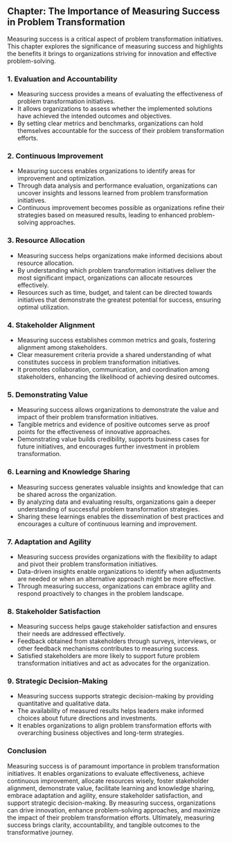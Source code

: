 Chapter: The Importance of Measuring Success in Problem Transformation
----------------------------------------------------------------------

Measuring success is a critical aspect of problem transformation initiatives. This chapter explores the significance of measuring success and highlights the benefits it brings to organizations striving for innovation and effective problem-solving.

### **1. Evaluation and Accountability**

* Measuring success provides a means of evaluating the effectiveness of problem transformation initiatives.
* It allows organizations to assess whether the implemented solutions have achieved the intended outcomes and objectives.
* By setting clear metrics and benchmarks, organizations can hold themselves accountable for the success of their problem transformation efforts.

### **2. Continuous Improvement**

* Measuring success enables organizations to identify areas for improvement and optimization.
* Through data analysis and performance evaluation, organizations can uncover insights and lessons learned from problem transformation initiatives.
* Continuous improvement becomes possible as organizations refine their strategies based on measured results, leading to enhanced problem-solving approaches.

### **3. Resource Allocation**

* Measuring success helps organizations make informed decisions about resource allocation.
* By understanding which problem transformation initiatives deliver the most significant impact, organizations can allocate resources effectively.
* Resources such as time, budget, and talent can be directed towards initiatives that demonstrate the greatest potential for success, ensuring optimal utilization.

### **4. Stakeholder Alignment**

* Measuring success establishes common metrics and goals, fostering alignment among stakeholders.
* Clear measurement criteria provide a shared understanding of what constitutes success in problem transformation initiatives.
* It promotes collaboration, communication, and coordination among stakeholders, enhancing the likelihood of achieving desired outcomes.

### **5. Demonstrating Value**

* Measuring success allows organizations to demonstrate the value and impact of their problem transformation initiatives.
* Tangible metrics and evidence of positive outcomes serve as proof points for the effectiveness of innovative approaches.
* Demonstrating value builds credibility, supports business cases for future initiatives, and encourages further investment in problem transformation.

### **6. Learning and Knowledge Sharing**

* Measuring success generates valuable insights and knowledge that can be shared across the organization.
* By analyzing data and evaluating results, organizations gain a deeper understanding of successful problem transformation strategies.
* Sharing these learnings enables the dissemination of best practices and encourages a culture of continuous learning and improvement.

### **7. Adaptation and Agility**

* Measuring success provides organizations with the flexibility to adapt and pivot their problem transformation initiatives.
* Data-driven insights enable organizations to identify when adjustments are needed or when an alternative approach might be more effective.
* Through measuring success, organizations can embrace agility and respond proactively to changes in the problem landscape.

### **8. Stakeholder Satisfaction**

* Measuring success helps gauge stakeholder satisfaction and ensures their needs are addressed effectively.
* Feedback obtained from stakeholders through surveys, interviews, or other feedback mechanisms contributes to measuring success.
* Satisfied stakeholders are more likely to support future problem transformation initiatives and act as advocates for the organization.

### **9. Strategic Decision-Making**

* Measuring success supports strategic decision-making by providing quantitative and qualitative data.
* The availability of measured results helps leaders make informed choices about future directions and investments.
* It enables organizations to align problem transformation efforts with overarching business objectives and long-term strategies.

### Conclusion

Measuring success is of paramount importance in problem transformation initiatives. It enables organizations to evaluate effectiveness, achieve continuous improvement, allocate resources wisely, foster stakeholder alignment, demonstrate value, facilitate learning and knowledge sharing, embrace adaptation and agility, ensure stakeholder satisfaction, and support strategic decision-making. By measuring success, organizations can drive innovation, enhance problem-solving approaches, and maximize the impact of their problem transformation efforts. Ultimately, measuring success brings clarity, accountability, and tangible outcomes to the transformative journey.
